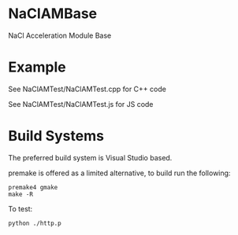 NaClAMBase
==========

NaCl Acceleration Module Base

Example
========

See NaClAMTest/NaClAMTest.cpp for C++ code

See NaClAMTest/NaClAMTest.js for JS code


Build Systems
==============

The preferred build system is Visual Studio based.

premake is offered as a limited alternative, to build run the following:

```
premake4 gmake
make -R
```

To test:

```
python ./http.p
```
